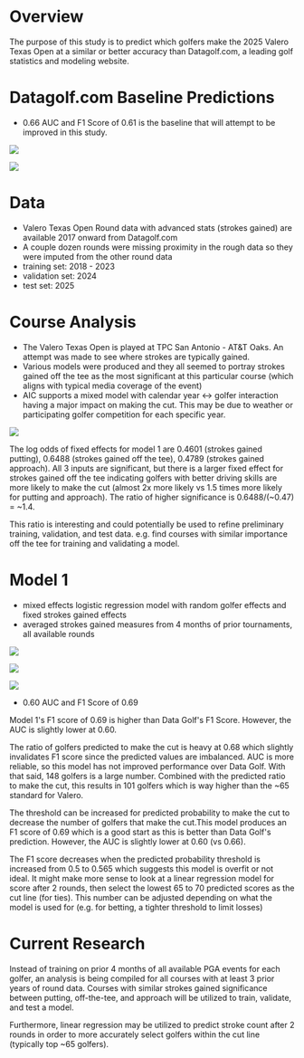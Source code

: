 # Overview

The purpose of this study is to predict which golfers make the 2025 Valero Texas Open at a similar or better accuracy than Datagolf.com, a leading golf statistics and modeling website.

# Datagolf.com Baseline Predictions

-   0.66 AUC and F1 Score of 0.61 is the baseline that will attempt to be improved in this study.

![](images/auc_datagolf.png)

![](images/conf_matrix_datagolf.png)

# Data

-   Valero Texas Open Round data with advanced stats (strokes gained) are available 2017 onward from Datagolf.com
-   A couple dozen rounds were missing proximity in the rough data so they were imputed from the other round data
-   training set: 2018 - 2023
-   validation set: 2024
-   test set: 2025

# Course Analysis

-   The Valero Texas Open is played at TPC San Antonio - AT&T Oaks. An attempt was made to see where strokes are typically gained.
-   Various models were produced and they all seemed to portray strokes gained off the tee as the most significant at this particular course (which aligns with typical media coverage of the event)
-   AIC supports a mixed model with calendar year \<-\> golfer interaction having a major impact on making the cut. This may be due to weather or participating golfer competition for each specific year.

![](images/course_mixed_model_summary.png)

The log odds of fixed effects for model 1 are 0.4601 (strokes gained putting), 0.6488 (strokes gained off the tee), 0.4789 (strokes gained approach). All 3 inputs are significant, but there is a larger fixed effect for strokes gained off the tee indicating golfers with better driving skills are more likely to make the cut (almost 2x more likely vs 1.5 times more likely for putting and approach). The ratio of higher significance is 0.6488/(\~0.47) = \~1.4.

This ratio is interesting and could potentially be used to refine preliminary training, validation, and test data. e.g. find courses with similar importance off the tee for training and validating a model.

# Model 1

-   mixed effects logistic regression model with random golfer effects and fixed strokes gained effects
-   averaged strokes gained measures from 4 months of prior tournaments, all available rounds

![](images/model_1_mixed_model_summary.png)

![](images/auc_model_1.png)

![](images/conf_matrix_model_1.png)

-   0.60 AUC and F1 Score of 0.69

Model 1's F1 score of 0.69 is higher than Data Golf's F1 Score. However, the AUC is slightly lower at 0.60.

The ratio of golfers predicted to make the cut is heavy at 0.68 which slightly invalidates F1 score since the predicted values are imbalanced. AUC is more reliable, so this model has not improved performance over Data Golf. With that said, 148 golfers is a large number. Combined with the predicted ratio to make the cut, this results in 101 golfers which is way higher than the \~65 standard for Valero.

The threshold can be increased for predicted probability to make the cut to decrease the number of golfers that make the cut.This model produces an F1 score of 0.69 which is a good start as this is better than Data Golf's prediction. However, the AUC is slightly lower at 0.60 (vs 0.66).

The F1 score decreases when the predicted probability threshold is increased from 0.5 to 0.565 which suggests this model is overfit or not ideal. It might make more sense to look at a linear regression model for score after 2 rounds, then select the lowest 65 to 70 predicted scores as the cut line (for ties). This number can be adjusted depending on what the model is used for (e.g. for betting, a tighter threshold to limit losses)

# Current Research

Instead of training on prior 4 months of all available PGA events for each golfer, an analysis is being compiled for all courses with at least 3 prior years of round data. Courses with similar strokes gained significance between putting, off-the-tee, and approach will be utilized to train, validate, and test a model.

Furthermore, linear regression may be utilized to predict stroke count after 2 rounds in order to more accurately select golfers within the cut line (typically top ~65 golfers).
